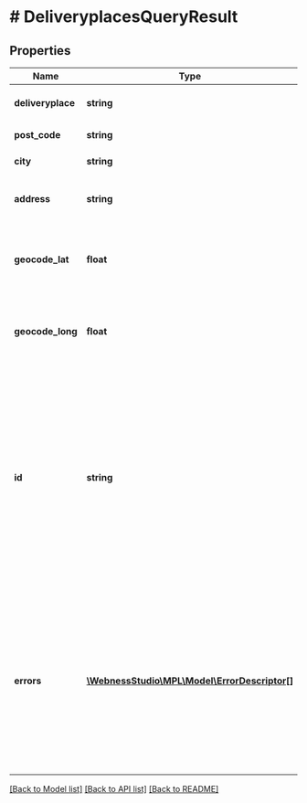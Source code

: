 # # DeliveryplacesQueryResult

## Properties

Name | Type | Description | Notes
------------ | ------------- | ------------- | -------------
**deliveryplace** | **string** | Kézbesítési hely neve   /   Name of place of delivery | [optional]
**post_code** | **string** | Irányítószám   /   Postcode | [optional]
**city** | **string** | Helység   /   Settlement | [optional]
**address** | **string** | Utca és házszám   /   Street and house number | [optional]
**geocode_lat** | **float** | Földrajzi szélesség koordináta.  /   Geographic latitude coordinate. | [optional]
**geocode_long** | **float** | Földrajzi hosszúság koordináta.  /   Geographic longitude coordinate. | [optional]
**id** | **string** | Postai egyedi azonosító. Csomagadat beküldése során a parcelPickupSite mező ezzel az értékkel is tölthető, a neve helyett.  /   Postal unique ID. When posting a shipment, the field of parcelPickupSite can also be filled with it, instead of filling with name. | [optional]
**errors** | [**\WebnessStudio\MPL\Model\ErrorDescriptor[]**](ErrorDescriptor.md) | A kérés végrehajtása során észlelt hibák. Amennyiben van hibalista, úgy az adott kérés sikertelenül zárult.   /   Errors detected during request execution. If there is an error list, the request was unsuccessful. | [optional]

[[Back to Model list]](../../README.md#models) [[Back to API list]](../../README.md#endpoints) [[Back to README]](../../README.md)
